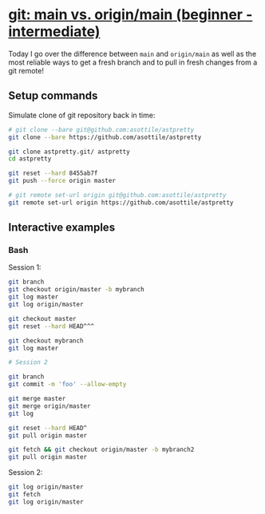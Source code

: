 # [git: main vs. origin/main (beginner - intermediate)](https://youtu.be/f-92I_gxgjA)

Today I go over the difference between `main` and `origin/main` as well as the most reliable ways to get a fresh branch and to pull in fresh changes from a git remote!

## Setup commands

Simulate clone of git repository back in time:

```bash
# git clone --bare git@github.com:asottile/astpretty
git clone --bare https://github.com/asottile/astpretty

git clone astpretty.git/ astpretty
cd astpretty

git reset --hard 8455ab7f
git push --force origin master

# git remote set-url origin git@github.com:asottile/astpretty
git remote set-url origin https://github.com/asottile/astpretty
```

## Interactive examples

### Bash

Session 1:

```bash
git branch
git checkout origin/master -b mybranch
git log master
git log origin/master

git checkout master
git reset --hard HEAD^^^

git checkout mybranch
git log master

# Session 2

git branch
git commit -m 'foo' --allow-empty

git merge master
git merge origin/master
git log

git reset --hard HEAD^
git pull origin master

git fetch && git checkout origin/master -b mybranch2
git pull origin master
```

Session 2:

```bash
git log origin/master
git fetch
git log origin/master
```
